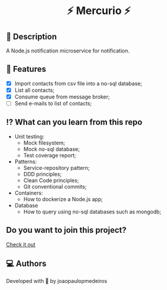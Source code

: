 <h1 align="center">
    ⚡ Mercurio ⚡
</h1>

## 📜 Description

A Node.js notification microservice for notification.

## 🧠 Features

- [x] Import contacts from csv file into a no-sql database;
- [x] List all contacts;
- [x] Consume queue from message broker;
- [ ] Send e-mails to list of contacts;

## ⁉️ What can you learn from this repo

- Unit testing:
  - Mock filesystem;
  - Mock no-sql database;
  - Test coverage report;
- Patterns:
  - Service-repository pattern;
  - DDD principles;
  - Clean Code principles;
  - Git conventional commits;
- Containers:
  - How to dockerize a Node.js app;
- Database
  - How to query using no-sql databases such as mongodb;

## Do you want to join this project?

[Check it out](./.github/contribution.md)

## 💻 Authors

Developed with 💖 by joaopaulopmedeiros
